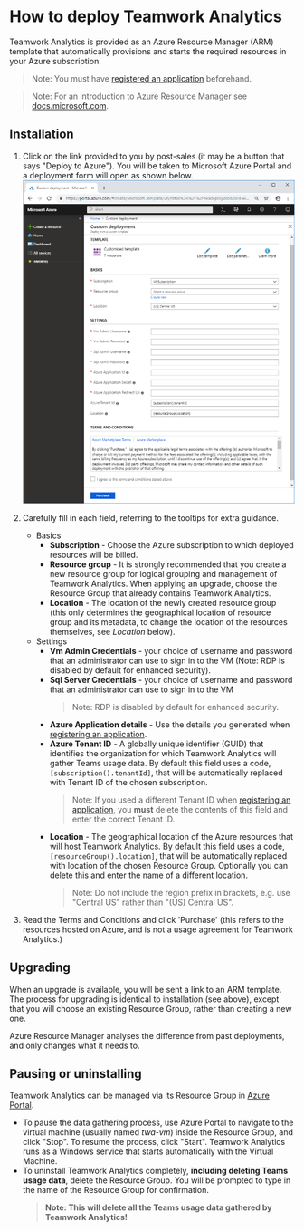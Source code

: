 # How to deploy Teamwork Analytics

Teamwork Analytics is provided as an Azure Resource Manager (ARM) template that automatically provisions and starts the required resources in your Azure subscription.

> Note: You must have [registered an application](registerapplication.md) beforehand.

> Note: For an introduction to Azure Resource Manager see [docs.microsoft.com](https://docs.microsoft.com/en-us/azure/azure-resource-manager/resource-group-overview).

## Installation

1. Click on the link provided to you by post-sales (it may be a button that says "Deploy to Azure"). You will be taken to Microsoft Azure Portal and a deployment form will open as shown below.
   ![Custom deployment form](images/deployForm.png)
2. Carefully fill in each field, referring to the tooltips for extra guidance. 
   - Basics
     - **Subscription** - Choose the Azure subscription to which deployed resources will be billed.
     - **Resource group** - It is strongly recommended that you create a new resource group for logical grouping and management of Teamwork Analytics. When applying an upgrade, choose the Resource Group that already contains Teamwork Analytics.
     - **Location** - The location of the newly created resource group (this only determines the geographical location of resource group and its metadata, to change the location of the resources themselves, see *Location* below).
   - Settings
     - **Vm Admin Credentials** - your choice of username and password that an administrator can use to sign in to the VM (Note: RDP is disabled by default for enhanced security).
     - **Sql Server Credentials** - your choice of username and password that an administrator can use to sign in to the VM 
       > Note: RDP is disabled by default for enhanced security.
     - **Azure Application details** - Use the details you generated when [registering an application](registerapplication.md).
     - **Azure Tenant ID** - A globally unique identifier (GUID) that identifies the organization for which Teamwork Analytics will gather Teams usage data. By default this field uses a code, `[subscription().tenantId]`, that will be automatically replaced with Tenant ID of the chosen subscription.
       > Note: If you used a different Tenant ID when [registering an application](registerapplication.md), you **must** delete the contents of this field and enter the correct Tenant ID.
     - **Location** - The geographical location of the Azure resources that will host Teamwork Analytics. By default this field uses a code, `[resourceGroup().location]`, that will be automatically replaced with location of the chosen Resource Group. Optionally you can delete this and enter the name of a different location.
       > Note: Do not include the region prefix in brackets, e.g. use "Central US" rather than "(US) Central US".
   
3. Read the Terms and Conditions and click 'Purchase' (this refers to the resources hosted on Azure, and is not a usage agreement for Teamwork Analytics.)

## Upgrading

When an upgrade is available, you will be sent a link to an ARM template. The process for upgrading is identical to installation (see above), except that you will choose an existing Resource Group, rather than creating a new one.

Azure Resource Manager analyses the difference from past deployments, and only changes what it needs to.

## Pausing or uninstalling

Teamwork Analytics can be managed via its Resource Group in [Azure Portal](https://portal.azure.com/).

* To pause the data gathering process, use Azure Portal to navigate to the virtual machine (usually named *twa-vm*) inside the Resource Group, and click "Stop". To resume the process, click "Start". Teamwork Analytics runs as a Windows service that starts automatically with the Virtual Machine.
* To uninstall Teamwork Analytics completely, **including deleting Teams usage data**, delete the Resource Group. You will be prompted to type in the name of the Resource Group for confirmation.
  > **Note: This will delete all the Teams usage data gathered by Teamwork Analytics!**
